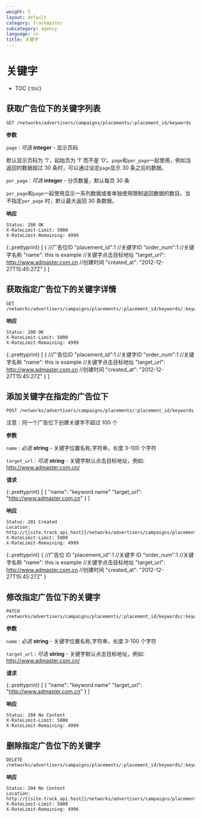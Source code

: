 ```yaml
---
weight: 5
layout: default
category: trackmaster
subcategory: agency
language: cn
title: 关键字
---
```


# 关键字

* TOC
{:toc}

## 获取广告位下的关键字列表

    GET /networks/advertisers/campaigns/placements/:placement_id/keywords

**参数**     

`page`
: _可选_ **integer** - 显示页码  
    
默认显示页码为 ‘1’，起始页为 ‘1’ 而不是 ‘0’。`page`和`per_page`一起使用，例如当返回的数据超过 30 条时，可以通过设定`page`显示 30 条之后的数据。    

`per_page`
: _可选_ **integer** - 分页数量，默认每页 30 条        

`per_page`和`page`一起使用显示一系列数据或者单独使用限制返回数据的数目。当不指定`per_page` 时，默认最大返回 30 条数据。


**响应**

    Status: 200 OK
    X-RateLimit-Limit: 5000
    X-RateLimit-Remaining: 4999

{:.prettyprint}
   [
        {
            //广告位ID
            "placement_id":1
            //关键字ID
            "order_num":1
            //关键字名称
            "name": this is example
            //关键字点击目标地址
            "target_url": http://www.admaster.com.cn
            //创建时间
            "created_at": "2012-12-27T15:45:27Z"
        }
    ]


## 获取指定广告位下的关键字详情

    GET /networks/advertisers/campaigns/placements/:placement_id/keywords/:keyword_id

**响应**

    Status: 200 OK
    X-RateLimit-Limit: 5000
    X-RateLimit-Remaining: 4999

{:.prettyprint}
    [
        {
            //广告位ID
            "placement_id":1
            //关键字ID
            "order_num":1
            //关键字名称
            "name": this is example
            //关键字点击目标地址
            "target_url": http://www.admaster.com.cn
            //创建时间
            "created_at": "2012-12-27T15:45:27Z"
        }
    ]


## 添加关键字在指定的广告位下

    POST /networks/advertisers/campaigns/placements/:placement_id/keywords

注意：同一个广告位下创建关键字不超过 100 个

**参数**

`name`
: _必选_ **string** - 关键字位置名称,字符串，长度 3-100 个字符

`target_url`
: _可选_ **string** - 关键字默认点击目标地址，例如: http://www.admaster.com.cn/


**请求**

{:.prettyprint}
    [
    	{
        	"name": "keyword name"
        	"target_url": "http://www.admaster.com.cn"
    	}
    ]

**响应**

    Status: 201 Created
    Location: http://{{site.track_api_host}}/networks/advertisers/campaigns/placements/keywords/1
    X-RateLimit-Limit: 5000
    X-RateLimit-Remaining: 4999

{:.prettyprint}
    {
        //广告位 ID
        "placement_id":1
        //关键字 ID
        "order_num":1
        //关键字名称
        "name": this is example
        //关键字点击目标地址
        "target_url": http://www.admaster.com.cn
        //创建时间
        "created_at": "2012-12-27T15:45:27Z"
    }


## 修改指定广告位下的关键字

    PATCH /networks/advertisers/campaigns/placements/:placement_id/keywords/:keyword_id

**参数**

`name`
: _必选_ **string** - 关键字位置名称,字符串，长度 3-100 个字符

`target_url`
: _可选_ **string** - 关键字默认点击目标地址，例如: http://www.admaster.com.cn/

**请求**

{:.prettyprint}
    [
    	{
        	"name": "keyword name"
        	"target_url": "http://www.admaster.com.cn"
    	}
    ]

**响应**

    Status: 204 No Content
    X-RateLimit-Limit: 5000
    X-RateLimit-Remaining: 4999



## 删除指定广告位下的关键字

    DELETE /networks/advertisers/campaigns/placements/:placement_id/keywords/:keyword_id


**响应**

    Status: 204 No Content
    Location: http://{{site.track_api_host}}/networks/advertisers/campaigns/placements/1/keywords
    X-RateLimit-Limit: 5000
    X-RateLimit-Remaining: 4996



